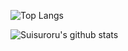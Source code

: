 ![Top Langs](https://github-readme-stats.vercel.app/api/top-langs/?username=Suisuroru&layout=donut-vertical)

![Suisuroru's github stats](https://github-readme-stats.vercel.app/api?username=Suisuroru&count_private=true&show_icons=true&count_private=true)
